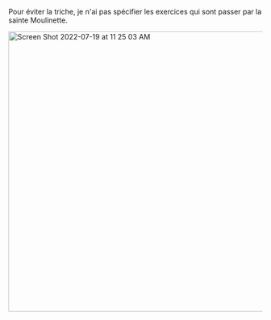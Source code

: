 Pour éviter la triche, je n'ai pas spécifier les exercices qui sont passer par la sainte Moulinette.

<img width="556" alt="Screen Shot 2022-07-19 at 11 25 03 AM" src="https://user-images.githubusercontent.com/109721611/180368997-a8d93fe5-2ab2-41fa-9c1f-71e7f1f64e87.png">
